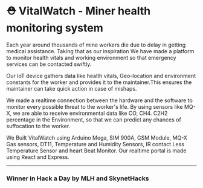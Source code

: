 # ⛑  VitalWatch  - Miner health monitoring system
Each year around thousands of mine workers die due to delay in getting medical assistance. Taking that as our inspiration We have made a platform to monitor health vitals and working environment so that emergency services can be contacted swiftly. 

Our IoT device gathers data like health vitals, Geo-location and environment constants for the worker and provides it to the maintainer.This ensures the maintainer can take quick action in case of mishaps.

We made a realtime connection between the hardware and the software to monitor every possible threat to the worker's life. By using sensors like MQ-X, we are able to receive environmental data like CO, CH4. C2H2 percentage in the Environment, so that we can predict any chances of suffocation to the worker.

We Built VitalWatch using Arduino Mega, SIM 900A, GSM Module, MQ-X Gas sensors, DT11, Temperature and Humidity Sensors, IR contact Less Temperature Sensor and heart Beat Monitor. Our realtime portal is made using React and Express. 

---
### Winner in Hack a Day by MLH and SkynetHacks
